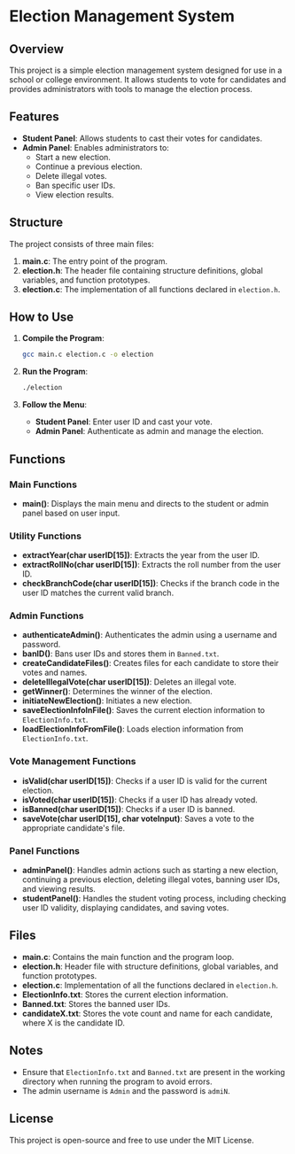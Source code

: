 # Election Management System

## Overview
This project is a simple election management system designed for use in a school or college environment. It allows students to vote for candidates and provides administrators with tools to manage the election process.

## Features
- **Student Panel**: Allows students to cast their votes for candidates.
- **Admin Panel**: Enables administrators to:
  - Start a new election.
  - Continue a previous election.
  - Delete illegal votes.
  - Ban specific user IDs.
  - View election results.

## Structure
The project consists of three main files:
1. **main.c**: The entry point of the program.
2. **election.h**: The header file containing structure definitions, global variables, and function prototypes.
3. **election.c**: The implementation of all functions declared in `election.h`.

## How to Use
1. **Compile the Program**:
   ```sh
   gcc main.c election.c -o election
   ```

2. **Run the Program**:
   ```sh
   ./election
   ```

3. **Follow the Menu**:
   - **Student Panel**: Enter user ID and cast your vote.
   - **Admin Panel**: Authenticate as admin and manage the election.

## Functions

### Main Functions
- **main()**: Displays the main menu and directs to the student or admin panel based on user input.

### Utility Functions
- **extractYear(char userID[15])**: Extracts the year from the user ID.
- **extractRollNo(char userID[15])**: Extracts the roll number from the user ID.
- **checkBranchCode(char userID[15])**: Checks if the branch code in the user ID matches the current valid branch.

### Admin Functions
- **authenticateAdmin()**: Authenticates the admin using a username and password.
- **banID()**: Bans user IDs and stores them in `Banned.txt`.
- **createCandidateFiles()**: Creates files for each candidate to store their votes and names.
- **deleteIllegalVote(char userID[15])**: Deletes an illegal vote.
- **getWinner()**: Determines the winner of the election.
- **initiateNewElection()**: Initiates a new election.
- **saveElectionInfoInFile()**: Saves the current election information to `ElectionInfo.txt`.
- **loadElectionInfoFromFile()**: Loads election information from `ElectionInfo.txt`.

### Vote Management Functions
- **isValid(char userID[15])**: Checks if a user ID is valid for the current election.
- **isVoted(char userID[15])**: Checks if a user ID has already voted.
- **isBanned(char userID[15])**: Checks if a user ID is banned.
- **saveVote(char userID[15], char voteInput)**: Saves a vote to the appropriate candidate's file.

### Panel Functions
- **adminPanel()**: Handles admin actions such as starting a new election, continuing a previous election, deleting illegal votes, banning user IDs, and viewing results.
- **studentPanel()**: Handles the student voting process, including checking user ID validity, displaying candidates, and saving votes.

## Files
- **main.c**: Contains the main function and the program loop.
- **election.h**: Header file with structure definitions, global variables, and function prototypes.
- **election.c**: Implementation of all the functions declared in `election.h`.
- **ElectionInfo.txt**: Stores the current election information.
- **Banned.txt**: Stores the banned user IDs.
- **candidateX.txt**: Stores the vote count and name for each candidate, where X is the candidate ID.

## Notes
- Ensure that `ElectionInfo.txt` and `Banned.txt` are present in the working directory when running the program to avoid errors.
- The admin username is `Admin` and the password is `admiN`.

## License
This project is open-source and free to use under the MIT License.

